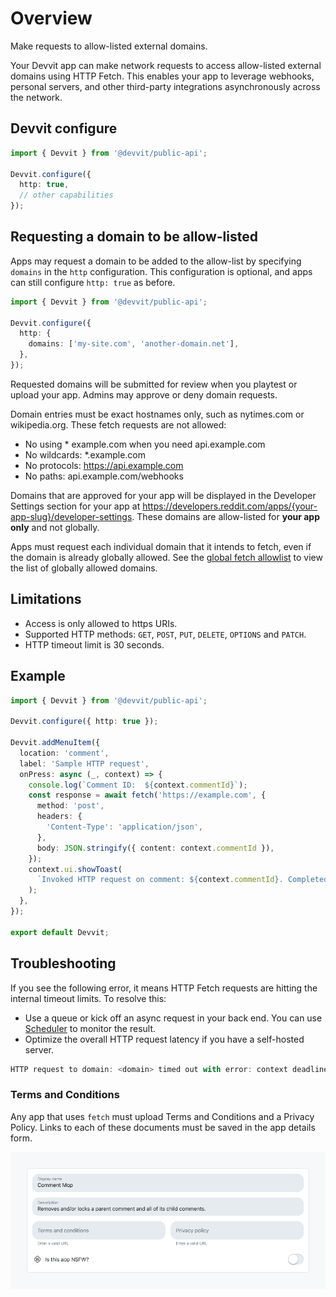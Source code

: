 # Overview

Make requests to allow-listed external domains.

Your Devvit app can make network requests to access allow-listed external domains using HTTP Fetch. This enables your app to leverage webhooks, personal servers, and other third-party integrations asynchronously across the network.

## Devvit configure

```ts
import { Devvit } from '@devvit/public-api';

Devvit.configure({
  http: true,
  // other capabilities
});
```

## Requesting a domain to be allow-listed

Apps may request a domain to be added to the allow-list by specifying `domains` in the `http` configuration.
This configuration is optional, and apps can still configure `http: true` as before.

```ts
import { Devvit } from '@devvit/public-api';

Devvit.configure({
  http: {
    domains: ['my-site.com', 'another-domain.net'],
  },
});
```

Requested domains will be submitted for review when you playtest or upload your app. Admins may approve or deny domain requests.

Domain entries must be exact hostnames only, such as nytimes.com or wikipedia.org. These fetch requests are not allowed:

- No using \* example.com when you need api.example.com
- No wildcards: \*.example.com
- No protocols: https://api.example.com
- No paths: api.example.com/webhooks

Domains that are approved for your app will be displayed in the Developer Settings section for your app at https://developers.reddit.com/apps/{your-app-slug}/developer-settings.
These domains are allow-listed for **your app only** and not globally.

Apps must request each individual domain that it intends to fetch, even if the domain is already globally allowed. See the [global fetch allowlist](./http-fetch-allowlist.md) to view the list of globally allowed domains.

## Limitations

- Access is only allowed to https URIs.
- Supported HTTP methods: `GET`, `POST`, `PUT`, `DELETE`, `OPTIONS` and `PATCH`.
- HTTP timeout limit is 30 seconds.

## Example

```ts
import { Devvit } from '@devvit/public-api';

Devvit.configure({ http: true });

Devvit.addMenuItem({
  location: 'comment',
  label: 'Sample HTTP request',
  onPress: async (_, context) => {
    console.log(`Comment ID:  ${context.commentId}`);
    const response = await fetch('https://example.com', {
      method: 'post',
      headers: {
        'Content-Type': 'application/json',
      },
      body: JSON.stringify({ content: context.commentId }),
    });
    context.ui.showToast(
      `Invoked HTTP request on comment: ${context.commentId}. Completed with status: ${response.status}`
    );
  },
});

export default Devvit;
```

## Troubleshooting

If you see the following error, it means HTTP Fetch requests are hitting the internal timeout limits. To resolve this:

- Use a queue or kick off an async request in your back end. You can use [Scheduler](/docs/capabilities/scheduler.md) to monitor the result.
- Optimize the overall HTTP request latency if you have a self-hosted server.

```ts
HTTP request to domain: <domain> timed out with error: context deadline exceeded.
```

### Terms and Conditions

Any app that uses `fetch` must upload Terms and Conditions and a Privacy Policy. Links to each of these documents must be saved in the app details form.

![App configuration form](../assets/capabilities/http-fetch/http-fetch-legal-links.png)
